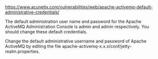 https://www.acunetix.com/vulnerabilities/web/apache-activemq-default-administrative-credentials/

 The default administration user name and password for the Apache ActiveMQ Administration Console is admin and admin respectively. You should change these default credentials.

Change the default administrative username and password of Apache ActiveMQ by editing the file apache-activemq-x.x.x/conf/jetty-realm.properties.